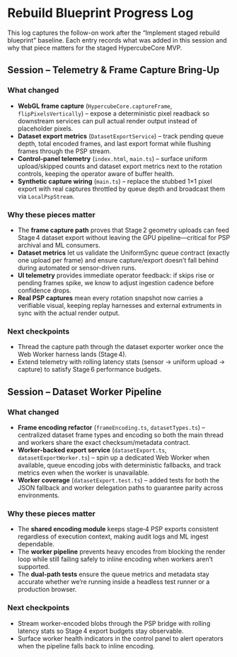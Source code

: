 # Rebuild Blueprint Progress Log

This log captures the follow-on work after the “Implement staged rebuild blueprint” baseline. Each entry records what was added in this session and why that piece matters for the staged HypercubeCore MVP.

## Session – Telemetry & Frame Capture Bring-Up

### What changed
- **WebGL frame capture** (`HypercubeCore.captureFrame`, `flipPixelsVertically`) – expose a deterministic pixel readback so downstream services can pull actual render output instead of placeholder pixels.
- **Dataset export metrics** (`DatasetExportService`) – track pending queue depth, total encoded frames, and last export format while flushing frames through the PSP stream.
- **Control-panel telemetry** (`index.html`, `main.ts`) – surface uniform upload/skipped counts and dataset export metrics next to the rotation controls, keeping the operator aware of buffer health.
- **Synthetic capture wiring** (`main.ts`) – replace the stubbed 1×1 pixel export with real captures throttled by queue depth and broadcast them via `LocalPspStream`.

### Why these pieces matter
- The **frame capture path** proves that Stage 2 geometry uploads can feed Stage 4 dataset export without leaving the GPU pipeline—critical for PSP archival and ML consumers.
- **Dataset metrics** let us validate the UniformSync queue contract (exactly one upload per frame) and ensure capture/export doesn’t fall behind during automated or sensor-driven runs.
- **UI telemetry** provides immediate operator feedback: if skips rise or pending frames spike, we know to adjust ingestion cadence before confidence drops.
- **Real PSP captures** mean every rotation snapshot now carries a verifiable visual, keeping replay harnesses and external extruments in sync with the actual render output.

### Next checkpoints
- Thread the capture path through the dataset exporter worker once the Web Worker harness lands (Stage 4).
- Extend telemetry with rolling latency stats (sensor → uniform upload → capture) to satisfy Stage 6 performance budgets.

## Session – Dataset Worker Pipeline

### What changed
- **Frame encoding refactor** (`frameEncoding.ts`, `datasetTypes.ts`) – centralized dataset frame types and encoding so both the main thread and workers share the exact checksum/metadata contract.
- **Worker-backed export service** (`datasetExport.ts`, `datasetExportWorker.ts`) – spin up a dedicated Web Worker when available, queue encoding jobs with deterministic fallbacks, and track metrics even when the worker is unavailable.
- **Worker coverage** (`datasetExport.test.ts`) – added tests for both the JSON fallback and worker delegation paths to guarantee parity across environments.

### Why these pieces matter
- The **shared encoding module** keeps stage‑4 PSP exports consistent regardless of execution context, making audit logs and ML ingest dependable.
- The **worker pipeline** prevents heavy encodes from blocking the render loop while still failing safely to inline encoding when workers aren’t supported.
- The **dual-path tests** ensure the queue metrics and metadata stay accurate whether we’re running inside a headless test runner or a production browser.

### Next checkpoints
- Stream worker-encoded blobs through the PSP bridge with rolling latency stats so Stage 4 export budgets stay observable.
- Surface worker health indicators in the control panel to alert operators when the pipeline falls back to inline encoding.
